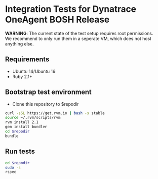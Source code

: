 # Integration Tests for Dynatrace OneAgent BOSH Release

**WARNING**: The current state of the test setup requires root permissions.
We recommend to only run them in a seperate VM, which does not host anything else.

## Requirements
* Ubuntu 14/Ubuntu 16
* Ruby 2.1+

## Bootstrap test environment
* Clone this repository to $repodir

```bash
curl -sSL https://get.rvm.io | bash -s stable
source ~/.rvm/scripts/rvm
rvm install 2.1
gem install bundler
cd $repodir
bundle
```

## Run tests

```bash
cd $repodir
sudo -s
rspec
```

